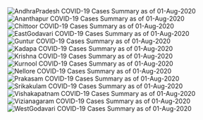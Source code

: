 
<img src="https://deepuhub.github.io/COVID-19/GraphsGenerated/01-Aug-2020/AndhraPradesh_01-Aug-2020.jpg" alt="AndhraPradesh COVID-19 Cases Summary as of 01-Aug-2020">
 <br>										  
<img src="https://deepuhub.github.io/COVID-19/GraphsGenerated/01-Aug-2020/Ananthapur_01-Aug-2020.jpg" alt="Ananthapur COVID-19 Cases Summary as of 01-Aug-2020">
 <br>										  
<img src="https://deepuhub.github.io/COVID-19/GraphsGenerated/01-Aug-2020/Chittoor_01-Aug-2020.jpg" alt="Chittoor COVID-19 Cases Summary as of 01-Aug-2020">
 <br>										  
<img src="https://deepuhub.github.io/COVID-19/GraphsGenerated/01-Aug-2020/EastGodavari_01-Aug-2020.jpg" alt="EastGodavari COVID-19 Cases Summary as of 01-Aug-2020">
 <br>										  
<img src="https://deepuhub.github.io/COVID-19/GraphsGenerated/01-Aug-2020/Guntur_01-Aug-2020.jpg" alt="Guntur COVID-19 Cases Summary as of 01-Aug-2020">
 <br>										  
<img src="https://deepuhub.github.io/COVID-19/GraphsGenerated/01-Aug-2020/Kadapa_01-Aug-2020.jpg" alt="Kadapa COVID-19 Cases Summary as of 01-Aug-2020">
 <br>										  
<img src="https://deepuhub.github.io/COVID-19/GraphsGenerated/01-Aug-2020/Krishna_01-Aug-2020.jpg" alt="Krishna COVID-19 Cases Summary as of 01-Aug-2020">
 <br>										  
<img src="https://deepuhub.github.io/COVID-19/GraphsGenerated/01-Aug-2020/Kurnool_01-Aug-2020.jpg" alt="Kurnool COVID-19 Cases Summary as of 01-Aug-2020">
 <br>										  
<img src="https://deepuhub.github.io/COVID-19/GraphsGenerated/01-Aug-2020/Nellore_01-Aug-2020.jpg" alt="Nellore COVID-19 Cases Summary as of 01-Aug-2020">
 <br>										  
<img src="https://deepuhub.github.io/COVID-19/GraphsGenerated/01-Aug-2020/Prakasam_01-Aug-2020.jpg" alt="Prakasam COVID-19 Cases Summary as of 01-Aug-2020">
 <br>										  
<img src="https://deepuhub.github.io/COVID-19/GraphsGenerated/01-Aug-2020/Srikakulam_01-Aug-2020.jpg" alt="Srikakulam COVID-19 Cases Summary as of 01-Aug-2020">
 <br>										  
<img src="https://deepuhub.github.io/COVID-19/GraphsGenerated/01-Aug-2020/Vishakapatnam_01-Aug-2020.jpg" alt="Vishakapatnam COVID-19 Cases Summary as of 01-Aug-2020">
 <br>										  
<img src="https://deepuhub.github.io/COVID-19/GraphsGenerated/01-Aug-2020/Vizianagaram_01-Aug-2020.jpg" alt="Vizianagaram COVID-19 Cases Summary as of 01-Aug-2020">
 <br>										  
<img src="https://deepuhub.github.io/COVID-19/GraphsGenerated/01-Aug-2020/WestGodavari_01-Aug-2020.jpg" alt="WestGodavari COVID-19 Cases Summary as of 01-Aug-2020">
 <br> 